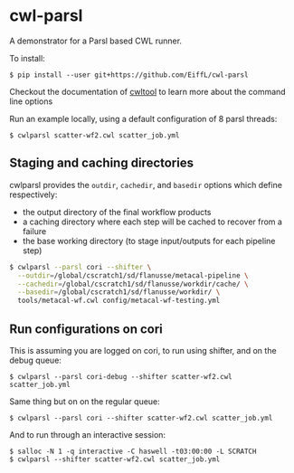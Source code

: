 # cwl-parsl
A demonstrator for a Parsl based CWL runner.


To install:
```
$ pip install --user git+https://github.com/EiffL/cwl-parsl
```

Checkout the documentation of [cwltool](https://github.com/common-workflow-language/cwltool)
to learn more about the command line options

Run an example locally, using a default configuration of 8 parsl threads:
```
$ cwlparsl scatter-wf2.cwl scatter_job.yml
```

## Staging and caching directories

cwlparsl provides the `outdir`, `cachedir`, and `basedir` options
which define respectively:
  - the output directory of the final workflow products
  - a caching directory where each step will be cached to recover from a failure
  - the base working directory (to stage input/outputs for each pipeline step)
```bash
$ cwlparsl --parsl cori --shifter \
  --outdir=/global/cscratch1/sd/flanusse/metacal-pipeline \
  --cachedir=/global/cscratch1/sd/flanusse/workdir/cache/ \
  --basedir=/global/cscratch1/sd/flanusse/workdir/ \
  tools/metacal-wf.cwl config/metacal-wf-testing.yml
```



## Run configurations on cori

This is assuming you are logged on cori, to run using shifter, and on the debug queue:
```
$ cwlparsl --parsl cori-debug --shifter scatter-wf2.cwl scatter_job.yml
```
 Same thing but on on the regular queue:
```
$ cwlparsl --parsl cori --shifter scatter-wf2.cwl scatter_job.yml
```
And to run through an interactive session:
```
$ salloc -N 1 -q interactive -C haswell -t03:00:00 -L SCRATCH
$ cwlparsl --shifter scatter-wf2.cwl scatter_job.yml
```
